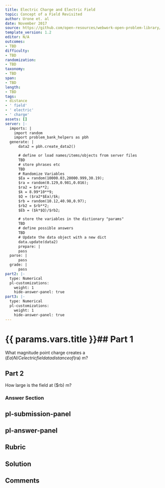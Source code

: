 ```yaml
---
title: Electric Charge and Electric Field
topic: Concept of a Field Revisited
author: Urone et. al
date: November 2017
source: https://github.com/open-resources/webwork-open-problem-library/tree/master/Contrib/BrockPhysics/College_Physics_Urone/18.Electric_Field/18-04.Concept_of_a_Field_Revisited/NU_U17_18_04_004.pg
template_version: 1.2
editor: N/A
outcomes:
- TBD
difficulty:
- TBD
randomization:
- TBD
taxonomy:
- TBD
span:
- TBD
length:
- TBD
tags:
- distance
- ' field'
- ' electric'
- ' charge'
assets: []
server: |-
  imports: |
    import random
    import problem_bank_helpers as pbh
  generate: |
      data2 = pbh.create_data2()

      # define or load names/items/objects from server files
      TBD
      # store phrases etc
      TBD
      # Randomize Variables
      $Ea = random(10000.03,20000.999,30.19);
      $ra = random(0.129,0.981,0.016);
      $ra2 = $ra**2;
      $k = 8.99*10**9;
      $Q = ($ra2*$Ea)/$k;
      $rb = random(10.12,40.98,0.97);
      $rb2 = $rb**2;
      $Eb = ($k*$Q)/$rb2;

      # store the variables in the dictionary "params"
      TBD
      # define possible answers
      TBD
      # Update the data object with a new dict
      data.update(data2)
      prepare: |
      pass
  parse: |
      pass
  grade: |
      pass
part2: |-
  type: Numerical
  pl-customizations:
    weight: 1
    hide-answer-panel: true
part3: |-
  type: Numerical
  pl-customizations:
    weight: 1
    hide-answer-panel: true
---
```


# {{ params.vars.title }}## Part 1 
What magnitude point charge creates a ($Ea) N/C electric field at a distance of ($ra) m? 
## Part 2 
How large is the field at ($rb) m? 


### Answer Section 


## pl-submission-panel 


## pl-answer-panel 


## Rubric 


## Solution 


## Comments 


